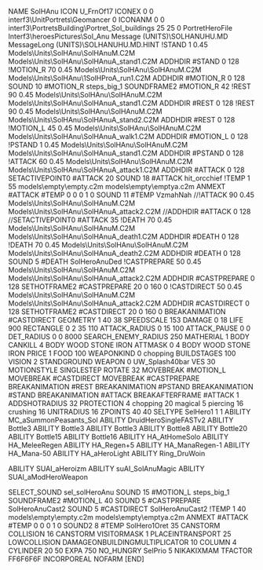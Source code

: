 NAME SolHAnu
ICON U_FrnOf17
ICONEX 0 0 interf3\UnitPortrets\Geomancer 0
ICONANM 0 0 interf3\PortretsBuilding\Portret_Sol_buildings 25 25 0
PortretHeroFile Interf3\heroesPictures\Sol_Anu
Message (UNITS)\SOLHANUHU.MD
MessageLong (UNITS)\SOLHANUHU.MD.HINT
!STAND          1 0.45 Models\Units\SolHAnu\SolHAnuM.C2M Models\Units\SolHAnu\SolHAnuA_stand1.C2M
ADDHDIR #STAND 0 128
!MOTION_R      70 0.45 Models\Units\SolHAnu\SolHAnuM.C2M Models\Units\SolHAnu\1SolHProA_run1.C2M
ADDHDIR #MOTION_R 0 128
SOUND 10 #MOTION_R steps_big_1
SOUNDFRAME2 #MOTION_R 42
!REST          90 0.45 Models\Units\SolHAnu\SolHAnuM.C2M Models\Units\SolHAnu\SolHAnuA_stand1.C2M
ADDHDIR #REST 0 128
!REST          90 0.45 Models\Units\SolHAnu\SolHAnuM.C2M Models\Units\SolHAnu\SolHAnuA_stand2.C2M
ADDHDIR #REST 0 128
!MOTION_L      45 0.45 Models\Units\SolHAnu\SolHAnuM.C2M Models\Units\SolHAnu\SolHAnuA_walk1.C2M
ADDHDIR #MOTION_L 0 128 
!PSTAND        1  0.45 Models\Units\SolHAnu\SolHAnuM.C2M Models\Units\SolHAnu\SolHAnuA_stand1.C2M
ADDHDIR #PSTAND 0 128 
!ATTACK        60 0.45 Models\Units\SolHAnu\SolHAnuM.C2M Models\Units\SolHAnu\SolHAnuA_attack1.C2M
ADDHDIR #ATTACK 0 128
SETACTIVEPOINT0 #ATTACK 20
SOUND 18 #ATTACK hit_orcchief
!TEMP  1 55 models\empty\empty.c2m models\empty\emptya.c2m
ANMEXT #ATTACK #TEMP 0 0 0 1 0
SOUND 11 #TEMP VzmahNah
//!ATTACK        90 0.45 Models\Units\SolHAnu\SolHAnuM.C2M Models\Units\SolHAnu\SolHAnuA_attack2.C2M
//ADDHDIR #ATTACK 0 128
//SETACTIVEPOINT0 #ATTACK 35
!DEATH         70 0.45 Models\Units\SolHAnu\SolHAnuM.C2M Models\Units\SolHAnu\SolHAnuA_death1.C2M
ADDHDIR #DEATH 0 128
!DEATH         70 0.45 Models\Units\SolHAnu\SolHAnuM.C2M Models\Units\SolHAnu\SolHAnuA_death2.C2M
ADDHDIR #DEATH 0 128
SOUND 5 #DEATH SolHeroAnuDed
!CASTPREPARE   50 0.45 Models\Units\SolHAnu\SolHAnuM.C2M Models\Units\SolHAnu\SolHAnuA_attack2.C2M
ADDHDIR #CASTPREPARE 0 128
SETHOTFRAME2 #CASTPREPARE 20 0 160 0
!CASTDIRECT    50 0.45 Models\Units\SolHAnu\SolHAnuM.C2M Models\Units\SolHAnu\SolHAnuA_attack2.C2M
ADDHDIR #CASTDIRECT 0 128
SETHOTFRAME2 #CASTDIRECT 20 0 160 0
BREAKANIMATION #CASTDIRECT
GEOMETRY 1 40 38
SPEEDSCALE 153
DAMAGE   0 18
LIFE     900
RECTANGLE 0 2 35 110
ATTACK_RADIUS 0 15 100
ATTACK_PAUSE 0 0
DET_RADIUS 0 0 8000
SEARCH_ENEMY_RADIUS 250
MATHERIAL 1 BODY
CANKILL 4 BODY WOOD STONE IRON
ATTMASK 0 4 BODY WOOD STONE IRON
PRICE 1 FOOD 100
WEAPONKIND 0 chopping
BUILDSTAGES 100
VISION 2
STANDGROUND
WEAPON 0 UW_Splash40bar
VES 30
MOTIONSTYLE SINGLESTEP
ROTATE 32
MOVEBREAK #MOTION_L
MOVEBREAK #CASTDIRECT
MOVEBREAK #CASTPREPARE
BREAKANIMATION #REST
BREAKANIMATION #PSTAND
BREAKANIMATION #STAND
BREAKANIMATION #ATTACK
BREAKAFTERFRAME #ATTACK 1
ADDSHOTRADIUS 32
PROTECTION 4 chopping 20 magical 5 piercing 16 crushing 16
UNITRADIUS 16
ZPOINTS 40 40
SELTYPE SelHero1 1 1
ABILITY MC_aSummonPeasants_Sol
ABILITY DruidHeroSingleFASTv2
ABILITY Bottle3
ABILITY Bottle3
ABILITY Bottle3
ABILITY Bottle8
ABILITY Bottle20
ABILITY Bottle15
ABILITY Bottle16
ABILITY HA_AtHomeSolo
ABILITY HA_MeleeRegen
ABILITY HA_Regen+5
ABILITY HA_ManaRegen-1
ABILITY HA_Mana-50
ABILITY HA_aHeroLight
ABILITY Ring_DruWoin

ABILITY SUAI_aHeroizm
ABILITY suAI_SolAnuMagic
ABILITY SUAI_aModHeroWeapon

SELECT_SOUND sel_solHeroAnu
SOUND 15 #MOTION_L steps_big_1
SOUNDFRAME2 #MOTION_L 40
SOUND 5 #CASTPREPARE SolHeroAnuCast2
SOUND 5 #CASTDIRECT SolHeroAnuCast2
!TEMP  1 40 models\empty\empty.c2m models\empty\emptya.c2m
ANMEXT #ATTACK #TEMP 0 0 0 1 0
SOUND2 8 #TEMP SolHero1Oret 35
CANSTORM
COLLISION 16
CANSTORM
VISITORMASK 1
PLACEINTRANSPORT 25
LOWCOLLISION
DAMAGEONBUILDINGMULTIPLICATOR 10
COLUMN 4
CYLINDER 20 50
EXPA 750
NO_HUNGRY
SelPrio 5
NIKAKIXMAM
TFACTOR FF6F6F6F
INCORPOREAL
NOFARM
[END]